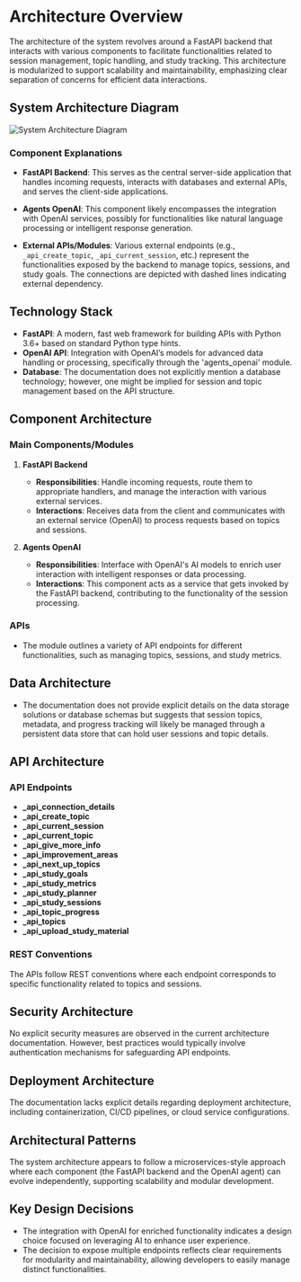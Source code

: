 # Architecture Overview
The architecture of the system revolves around a FastAPI backend that interacts with various components to facilitate functionalities related to session management, topic handling, and study tracking. This architecture is modularized to support scalability and maintainability, emphasizing clear separation of concerns for efficient data interactions.

## System Architecture Diagram
![System Architecture Diagram](insert-diagram-link-here)

### Component Explanations
- **FastAPI Backend**: This serves as the central server-side application that handles incoming requests, interacts with databases and external APIs, and serves the client-side applications.
  
- **Agents OpenAI**: This component likely encompasses the integration with OpenAI services, possibly for functionalities like natural language processing or intelligent response generation. 

- **External APIs/Modules**: Various external endpoints (e.g., `_api_create_topic`, `_api_current_session`, etc.) represent the functionalities exposed by the backend to manage topics, sessions, and study goals. The connections are depicted with dashed lines indicating external dependency.

## Technology Stack
- **FastAPI**: A modern, fast web framework for building APIs with Python 3.6+ based on standard Python type hints.
- **OpenAI API**: Integration with OpenAI’s models for advanced data handling or processing, specifically through the 'agents_openai' module.
- **Database**: The documentation does not explicitly mention a database technology; however, one might be implied for session and topic management based on the API structure.

## Component Architecture
### Main Components/Modules
1. **FastAPI Backend**
   - **Responsibilities**: Handle incoming requests, route them to appropriate handlers, and manage the interaction with various external services.
   - **Interactions**: Receives data from the client and communicates with an external service (OpenAI) to process requests based on topics and sessions.

2. **Agents OpenAI**
   - **Responsibilities**: Interface with OpenAI's AI models to enrich user interaction with intelligent responses or data processing.
   - **Interactions**: This component acts as a service that gets invoked by the FastAPI backend, contributing to the functionality of the session processing.

### APIs
- The module outlines a variety of API endpoints for different functionalities, such as managing topics, sessions, and study metrics.

## Data Architecture
- The documentation does not provide explicit details on the data storage solutions or database schemas but suggests that session topics, metadata, and progress tracking will likely be managed through a persistent data store that can hold user sessions and topic details.

## API Architecture
### API Endpoints
- **_api_connection_details**
- **_api_create_topic**
- **_api_current_session**
- **_api_current_topic**
- **_api_give_more_info**
- **_api_improvement_areas**
- **_api_next_up_topics**
- **_api_study_goals**
- **_api_study_metrics**
- **_api_study_planner**
- **_api_study_sessions**
- **_api_topic_progress**
- **_api_topics**
- **_api_upload_study_material**

### REST Conventions
The APIs follow REST conventions where each endpoint corresponds to specific functionality related to topics and sessions. 

## Security Architecture
No explicit security measures are observed in the current architecture documentation. However, best practices would typically involve authentication mechanisms for safeguarding API endpoints.

## Deployment Architecture
The documentation lacks explicit details regarding deployment architecture, including containerization, CI/CD pipelines, or cloud service configurations.

## Architectural Patterns
The system architecture appears to follow a microservices-style approach where each component (the FastAPI backend and the OpenAI agent) can evolve independently, supporting scalability and modular development.

## Key Design Decisions
- The integration with OpenAI for enriched functionality indicates a design choice focused on leveraging AI to enhance user experience.
- The decision to expose multiple endpoints reflects clear requirements for modularity and maintainability, allowing developers to easily manage distinct functionalities.